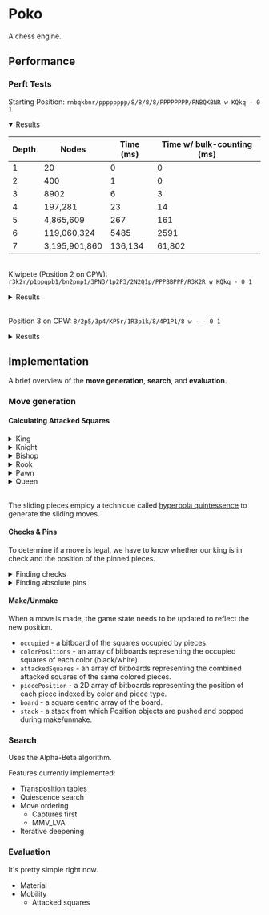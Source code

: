 # Poko

A chess engine.

## Performance

### Perft Tests

Starting Position: `rnbqkbnr/pppppppp/8/8/8/8/PPPPPPPP/RNBQKBNR w KQkq - 0 1`

<details open>
<summary> Results </summary>

| Depth  | Nodes        | Time (ms) | Time w/ bulk-counting (ms) |
| ------ | ------------ | --------- | -------------------------- |
| 1      | 20 			| 0         | 0        
| 2      | 400      	| 1    	    | 0        
| 3      | 8902      	| 6    	    | 3
| 4      | 197,281      | 23    	| 14   
| 5      | 4,865,609	| 267    	| 161   
| 6      | 119,060,324  | 5485    	| 2591 
| 7      | 3,195,901,860| 136,134   | 61,802

</details>

\
Kiwipete (Position 2 on CPW): `r3k2r/p1ppqpb1/bn2pnp1/3PN3/1p2P3/2N2Q1p/PPPBBPPP/R3K2R w KQkq - 0 1`

<details>
<summary> Results </summary>

| Depth  | Nodes        | Time (ms) | Time w/ bulk-counting (ms) |
| ------ | ------------ | --------- | -------------------------- |
| 1      | 48 			| 0         | 0     
| 2      | 2039      	| 3         | 1     
| 3      | 97,862      	| 16        | 7
| 4      | 4,085,603    | 196       | 87
| 5      | 193,690,690	| 7170      | 2412
| 6      | 8,031,647,685| 300,512   | 106,694  
</details>

\
Position 3 on CPW: `8/2p5/3p4/KP5r/1R3p1k/8/4P1P1/8 w - - 0 1`

<details>
<summary> Results </summary>

| Depth  | Nodes        | Time (ms) | Time w/ bulk-counting (ms) |
| ------ | ------------ | --------- | -------------------------- |
| 1      | 14 			|  0        | 0    
| 2      | 191      	|  0   		| 0        
| 3      | 2812      	|  3    	| 1
| 4      | 43,238    	|  10    	| 6   
| 5      | 674,624		|  46    	| 30   
| 6      | 11,030,083 	|  503    	| 223
| 7      | 178,633,661 	|  7730    	| 3122
| 8      | 3,009,794,393|  124,691  | 48,912   

</details>


## Implementation

A brief overview of the **move generation**, **search**, and **evaluation**.

### Move generation

#### Calculating Attacked Squares 

<details>
<summary> King </summary>

 - Precalculate the king moves given the position `square`.

```java
        long east = (square << 1) & ~fileMasks[0]; // ~fileMasks[0] ensures that overflow is adjusted for
		long west = (square >> 1) & ~fileMasks[7];
		long attack = (east | west);
		attack |= (attack << 8 | attack >> 8); // finding the top and bottom adjacent squares
		
		return (attack | (square >> 8)| (square << 8)); // finding the diagonals
```
</details>

<details>
<summary> Knight </summary>

-  Precalcuate the knight moves given a position `pos`.

```java

        long east = 0;
        long west = 0;
        long attacks = 0;

		east = (pos << 1) & ~fileMasks[0];
		west = (pos >> 1) & ~fileMasks[7];
		attacks = (east | west) << 16 & (~rankMasks[0] & ~rankMasks[1]); //down 2 left/right 1
		attacks |= (east | west) >> 16 & (~rankMasks[7] & ~rankMasks[6]); //up 2 left/right 1
		east = (east << 1) & ~fileMasks[0];
		west = (west >> 1) & ~fileMasks[7];
		attacks |= (east | west) << 8 & (~rankMasks[0]); // left/right 2 up 1
		attacks |= (east | west) >> 8 & (~rankMasks[7]); // left/right 2 down 1

        // rank and file masks account for moves out of bounds

		return attacks;

```
</details>


<details>
<summary> Bishop </summary>

- Operates with sliding moves, so we just need to know which diagonals the bishops sits on.

```java 

        int row = square / 8;
		int col = square % 8;
		int diagIndex = (row-col) & 15; // index of the diagonal the bishop is on -> '/'
		int antiDiagIndex = (row+col) ^ 7; // index of the anti-diagonal -> '\'
		
		return sliding_moves(square,occupied,diagMasks[diagIndex]) | sliding_moves(square,occupied,antiDiagMasks[antiDiagIndex]);

```

</details>

<details>
<summary> Rook </summary>

- Like the bishop, the rook operates with sliding moves but instead with a rank/files mask instead of diag/anti-diag masks.

```java
        return sliding_moves(square,occupied,rankMasks[square/8]) | sliding_moves(square,occupied,fileMasks[square%8]); 
```
</details>

<details>
<summary> Pawn </summary>

- Since pawns can't exist on the 1st or 8th rank, rank masks are uneccessary.

```java
       	long pawn_move = 1L << square;
		long push = (color == 0) ? pawn_move << 8 : pawn_move >> 8;
		return push & ~GameState.occupied; 
```

</details>

<details>
<summary> Queen </summary>

- This is the union of the bishop and rook moves.

```java

        long attackedSquares = MoveLogic.rook_moves(squareIndex,GameState.occupied);
	    attackedSquares |= MoveLogic.bishop_moves(squareIndex,GameState.occupied);

```
</details>

\
The sliding pieces employ a technique called [hyperbola quintessence](https://www.chessprogramming.org/Hyperbola_Quintessence) to generate the sliding moves. 


#### Checks & Pins

To determine if a move is legal, we have to know whether our king is in check and the position of the pinned pieces.


<details>
<summary> Finding checks </summary>

- We generate different attacks from the position of the king and intersect it with the position of the corresponding enemy pieces. The result is a bitboard of all pieces that are giving checks.

```java
 		// getting positions of all the pieces

		long pawnPos = GameState.piecePosition[color][Type.PAWN];
		long knightPos = GameState.piecePosition[color][Type.KNIGHT];
		long rookPos = bishopPos = GameState.piecePosition[color][Type.QUEEN];
		long bishopPos |= GameState.piecePosition[color][Type.BISHOP];
		rookPos |= GameState.piecePosition[color][Type.ROOK];

		return (pawnAttacks[color ^ 1][kingIndex] & pawnPos) | (knightAttacks[kingIndex] & knightPos)
				| (bishop_moves(kingIndex, GameState.occupied) & bishopPos)
				| (rook_moves(kingIndex, GameState.occupied) & rookPos);

```
</details>

<details>
<summary> Finding absolute pins



</details>

#### Make/Unmake 

When a move is made, the game state needs to be updated to reflect the new position. 

- `occupied` - a bitboard of the squares occupied by pieces.
- `colorPositions` - an array of bitboards representing the occupied squares of each color (black/white).
- `attackedSquares` - an array of bitboards representing the combined attacked squares of the same colored pieces.
- `piecePosition` - a 2D array of bitboards representing the position of each piece indexed by color and piece type.
- `board` - a square centric array of the board.
- `stack` - a stack from which Position objects are pushed and popped during make/unmake.


### Search

Uses the Alpha-Beta algorithm.

Features currently implemented:

- Transposition tables
- Quiescence search
- Move ordering
	- Captures first
	- MMV_LVA
- Iterative deepening

### Evaluation


It's pretty simple right now.

- Material 
- Mobility
	- Attacked squares